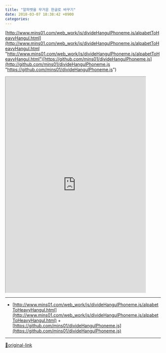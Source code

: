 ```yaml
---
title: "알파벳을 무거운 한글로 바꾸기"
date: 2018-03-07 18:38:42 +0900
categories: 
---
```

  

[http://www.mins01.com/web_work/js/divideHangulPhoneme.js/alpabetToHeavyHangul.html](http://www.mins01.com/web_work/js/divideHangulPhoneme.js/alpabetToHeavyHangul.html "http://www.mins01.com/web_work/js/divideHangulPhoneme.js/alpabetToHeavyHangul.html")[https://github.com/mins01/divideHangulPhoneme.js](http://github.com/mins01/divideHangulPhoneme.js "https://github.com/mins01/divideHangulPhoneme.js")  
  
<iframe frameborder="1" height="700" src="http://www.mins01.com/web_work/js/divideHangulPhoneme.js/alpabetToHeavyHangul.html" style="border-width: 1px;" width="90%"></iframe>  




***
+ [http://www.mins01.com/web_work/js/divideHangulPhoneme.js/alpabetToHeavyHangul.html](http://www.mins01.com/web_work/js/divideHangulPhoneme.js/alpabetToHeavyHangul.html)  + [https://github.com/mins01/divideHangulPhoneme.js](https://github.com/mins01/divideHangulPhoneme.js)


***
[🔗original-link](http://www.mins01.com/mh/tech/read/1142)